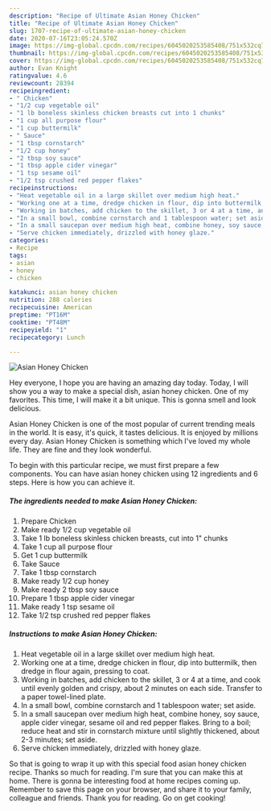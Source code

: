 ```yaml
---
description: "Recipe of Ultimate Asian Honey Chicken"
title: "Recipe of Ultimate Asian Honey Chicken"
slug: 1707-recipe-of-ultimate-asian-honey-chicken
date: 2020-07-16T23:05:24.570Z
image: https://img-global.cpcdn.com/recipes/6045020253585408/751x532cq70/asian-honey-chicken-recipe-main-photo.jpg
thumbnail: https://img-global.cpcdn.com/recipes/6045020253585408/751x532cq70/asian-honey-chicken-recipe-main-photo.jpg
cover: https://img-global.cpcdn.com/recipes/6045020253585408/751x532cq70/asian-honey-chicken-recipe-main-photo.jpg
author: Evan Knight
ratingvalue: 4.6
reviewcount: 28394
recipeingredient:
- " Chicken"
- "1/2 cup vegetable oil"
- "1 lb boneless skinless chicken breasts cut into 1 chunks"
- "1 cup all purpose flour"
- "1 cup buttermilk"
- " Sauce"
- "1 tbsp cornstarch"
- "1/2 cup honey"
- "2 tbsp soy sauce"
- "1 tbsp apple cider vinegar"
- "1 tsp sesame oil"
- "1/2 tsp crushed red pepper flakes"
recipeinstructions:
- "Heat vegetable oil in a large skillet over medium high heat."
- "Working one at a time, dredge chicken in flour, dip into buttermilk, then dredge in flour again, pressing to coat."
- "Working in batches, add chicken to the skillet, 3 or 4 at a time, and cook until evenly golden and crispy, about 2 minutes on each side. Transfer to a paper towel-lined plate."
- "In a small bowl, combine cornstarch and 1 tablespoon water; set aside."
- "In a small saucepan over medium high heat, combine honey, soy sauce, apple cider vinegar, sesame oil and red pepper flakes. Bring to a boil; reduce heat and stir in cornstarch mixture until slightly thickened, about 2-3 minutes; set aside."
- "Serve chicken immediately, drizzled with honey glaze."
categories:
- Recipe
tags:
- asian
- honey
- chicken

katakunci: asian honey chicken 
nutrition: 288 calories
recipecuisine: American
preptime: "PT16M"
cooktime: "PT48M"
recipeyield: "1"
recipecategory: Lunch

---
```



![Asian Honey Chicken](https://img-global.cpcdn.com/recipes/6045020253585408/751x532cq70/asian-honey-chicken-recipe-main-photo.jpg)

Hey everyone, I hope you are having an amazing day today. Today, I will show you a way to make a special dish, asian honey chicken. One of my favorites. This time, I will make it a bit unique. This is gonna smell and look delicious.

Asian Honey Chicken is one of the most popular of current trending meals in the world. It is easy, it's quick, it tastes delicious. It is enjoyed by millions every day. Asian Honey Chicken is something which I've loved my whole life. They are fine and they look wonderful.




To begin with this particular recipe, we must first prepare a few components. You can have asian honey chicken using 12 ingredients and 6 steps. Here is how you can achieve it.

<!--inarticleads1-->

##### The ingredients needed to make Asian Honey Chicken:

1. Prepare  Chicken
1. Make ready 1/2 cup vegetable oil
1. Take 1 lb boneless skinless chicken breasts, cut into 1&#34; chunks
1. Take 1 cup all purpose flour
1. Get 1 cup buttermilk
1. Take  Sauce
1. Take 1 tbsp cornstarch
1. Make ready 1/2 cup honey
1. Make ready 2 tbsp soy sauce
1. Prepare 1 tbsp apple cider vinegar
1. Make ready 1 tsp sesame oil
1. Take 1/2 tsp crushed red pepper flakes




<!--inarticleads2-->

##### Instructions to make Asian Honey Chicken:

1. Heat vegetable oil in a large skillet over medium high heat.
1. Working one at a time, dredge chicken in flour, dip into buttermilk, then dredge in flour again, pressing to coat.
1. Working in batches, add chicken to the skillet, 3 or 4 at a time, and cook until evenly golden and crispy, about 2 minutes on each side. Transfer to a paper towel-lined plate.
1. In a small bowl, combine cornstarch and 1 tablespoon water; set aside.
1. In a small saucepan over medium high heat, combine honey, soy sauce, apple cider vinegar, sesame oil and red pepper flakes. Bring to a boil; reduce heat and stir in cornstarch mixture until slightly thickened, about 2-3 minutes; set aside.
1. Serve chicken immediately, drizzled with honey glaze.




So that is going to wrap it up with this special food asian honey chicken recipe. Thanks so much for reading. I'm sure that you can make this at home. There is gonna be interesting food at home recipes coming up. Remember to save this page on your browser, and share it to your family, colleague and friends. Thank you for reading. Go on get cooking!
